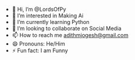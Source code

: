 - 👋 Hi, I’m @LordsOfPy
- 👀 I’m interested in Making Ai
- 🌱 I’m currently learning Python
- 💞️ I’m looking to collaborate on Social Media
- 📫 How to reach me adithmjogesh@gmail.com
- 😄 Pronouns: He/Him
- ⚡ Fun fact: I am Funny

<!---
LordsOfPy/LordsOfPy is a ✨ special ✨ repository because its `README.md` (this file) appears on your GitHub profile.
You can click the Preview link to take a look at your changes.
--->
